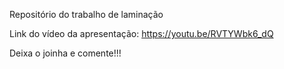 Repositório do trabalho de laminação


Link do vídeo da apresentação:
https://youtu.be/RVTYWbk6_dQ

Deixa o joinha e comente!!!
